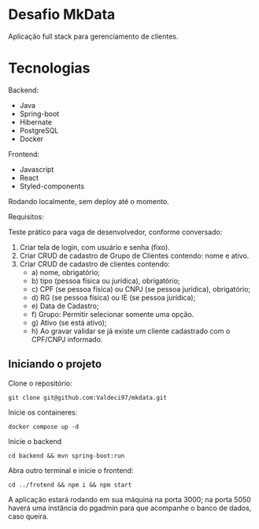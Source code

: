 # Desafio MkData

Aplicação full stack para gerenciamento de clientes.

# Tecnologias

Backend:

- Java
- Spring-boot
- Hibernate
- PostgreSQL
- Docker

Frontend:

- Javascript
- React
- Styled-components

Rodando localmente, sem deploy até o momento.

Requisitos:

Teste prático para vaga de desenvolvedor, conforme conversado:
1) Criar tela de login, com usuário e senha (fixo).
2) Criar CRUD de cadastro de Grupo de Clientes contendo: nome e ativo.
3) Criar CRUD de cadastro de clientes contendo: 
     - a) nome, obrigatório;
     - b) tipo (pessoa física ou jurídica), obrigatório;
     - c) CPF (se pessoa física) ou CNPJ (se pessoa jurídica), obrigatório;
     - d) RG (se pessoa física) ou IE (se pessoa jurídica);
     - e) Data de Cadastro;
     - f) Grupo: Permitir selecionar somente uma opção.
     - g) Ativo (se está ativo);     
     - h) Ao gravar validar se já existe um cliente cadastrado com o CPF/CNPJ informado.

## Iniciando o projeto

Clone o repositório:

```
git clone git@github.com:Valdeci97/mkdata.git
```
Inicie os containeres:

```
docker compose up -d
```

Inicie o backend

```
cd backend && mvn spring-boot:run
```

Abra outro terminal e inicie o frontend:

```
cd ../frotend && npm i && npm start
```

A aplicação estará rodando em sua máquina na porta 3000; na porta 5050 haverá uma instância do pgadmin para que acompanhe o banco de dados, caso queira.
